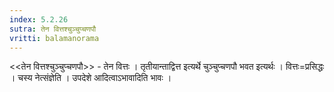 ```yaml
---
index: 5.2.26
sutra: तेन वित्तश्चुञ्चुप्चणपौ
vritti: balamanorama
---
```


<<तेन वित्तश्चुञ्चुप्चणपौ>> - तेन वित्तः । तृतीयान्ताद्वित्त इत्यर्थे चुञ्चुप्चणपौ भवत इत्यर्थः । वित्तः=प्रसिद्धः । चस्य नेत्संज्ञेति । उपदेशे आदित्वाऽभावादिति भावः । 
